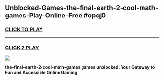 
## Unblocked-Games-the-final-earth-2-cool-math-games-Play-Online-Free #opqj0
<h3>
<a href="https://us.freeplayer.one?title=the-final-earth-2-cool-math-games&ref=10M">CLICK TO PLAY</a></h3>
<hr>

<h3>
<a href="https://us.freeplayer.one?title=the-final-earth-2-cool-math-games&ref=10M">CLICK 2 PLAY</a>
  
</h3>

<a href="https://us.freeplayer.one?title=the-final-earth-2-cool-math-games&ref=10M"><img src="https://clearcache.store/games.png"></a>


**the-final-earth-2-cool-math-games games unblocked: Your Gateway to Fun and Accessible Online Gaming**
